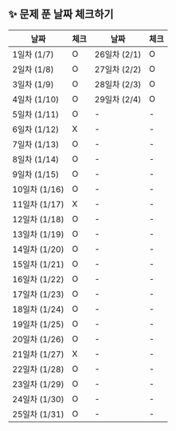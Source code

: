  ## ✨ 문제 푼 날짜 체크하기
| 날짜 | 체크 | 날짜 | 체크 |
| --- | --- | --- | --- |
| 1일차 (1/7) | O | 26일차 (2/1) | O |
| 2일차 (1/8) | O | 27일차 (2/2) | O |
| 3일차 (1/9) | O | 28일차 (2/3) | O |
| 4일차 (1/10) | O | 29일차 (2/4) | O |
| 5일차 (1/11) | O | - | - |
| 6일차 (1/12) | X | - | - |
| 7일차 (1/13) | O | - | - |
| 8일차 (1/14) | O | - | - |
| 9일차 (1/15) | O | - | - |
| 10일차 (1/16) | O | - | - |
| 11일차 (1/17) | X | - | - |
| 12일차 (1/18) | O | - | - |
| 13일차 (1/19) | O | - | - |
| 14일차 (1/20) | O | - | - |
| 15일차 (1/21) | O | - | - |
| 16일차 (1/22) | O | - | - |
| 17일차 (1/23) | O | - | - |
| 18일차 (1/24) | O | - | - |
| 19일차 (1/25) | O | - | - |
| 20일차 (1/26) | O | - | - |
| 21일차 (1/27) | X | - | - |
| 22일차 (1/28) | O | - | - |
| 23일차 (1/29) | O | - | - |
| 24일차 (1/30) | O | - | - |
| 25일차 (1/31) | O | - | - |